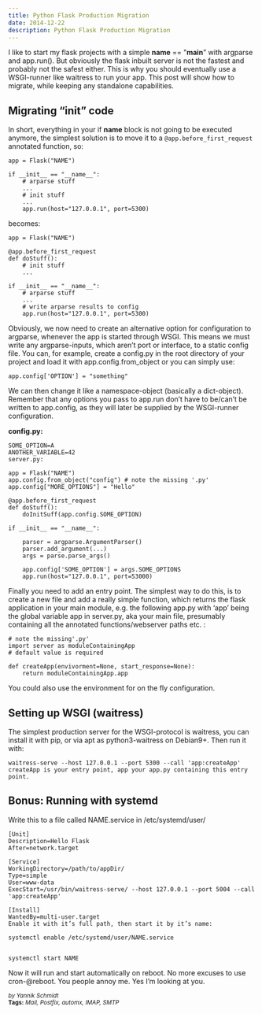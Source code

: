 ```yaml
---
title: Python Flask Production Migration
date: 2014-12-22
description: Python Flask Production Migration
---
```


I like to start my flask projects with a simple __name__ == "__main__" with argparse and app.run(). But obviously the flask inbuilt server is not the fastest and probably not the safest either. This is why you should eventually use a WSGI-runner like waitress to run your app. This post will show how to migrate, while keeping any standalone capabilities.

## Migrating “__init__” code
In short, everything in your if __name__ block is not going to be executed anymore, the simplest solution is to move it to a `@app.before_first_request` annotated function, so:

    app = Flask("NAME")
    
    if __init__ == "__name__":
        # arparse stuff
        ...
        # init stuff
        ...
        app.run(host="127.0.0.1", port=5300)

becomes:

    app = Flask("NAME")
    
    @app.before_first_request
    def doStuff():
        # init stuff
        ...

    if __init__ == "__name__":
        # arparse stuff
        ...
        # write arparse results to config
        app.run(host="127.0.0.1", port=5300)

Obviously, we now need to create an alternative option for configuration to argparse, whenever the app is started through WSGI. This means we must write any argparse-inputs, which aren’t port or interface, to a static config file. You can, for example, create a config.py in the root directory of your project and load it with app.config.from_object or you can simply use:

    app.config['OPTION'] = "something"

We can then change it like a namespace-object (basically a dict-object). Remember that any options you pass to app.run don’t have to be/can’t be written to app.config, as they will later be supplied by the WSGI-runner configuration.

**config.py:**

    SOME_OPTION=A
    ANOTHER_VARIABLE=42
    server.py:
    
    app = Flask("NAME")
    app.config.from_object("config") # note the missing '.py'
    app.config["MORE_OPTIONS"] = "Hello"
    
    @app.before_first_request
    def doStuff():
        doInitSuff(app.config.SOME_OPTION)
    
    if __init__ == "__name__":
    
        parser = argparse.ArgumentParser()
        parser.add_argument(...)
        args = parse.parse_args()
    
        app.config['SOME_OPTION'] = args.SOME_OPTIONS
        app.run(host="127.0.0.1", port=53000)

Finally you need to add an entry point. The simplest way to do this, is to create a new file and add a really simple function, which returns the flask application in your main module, e.g. the following app.py with ‘app’ being the global variable app in server.py, aka your main file, presumably containing all the annotated functions/webserver paths etc. :

    # note the missing'.py'
    import server as moduleContainingApp
    # default value is required
    
    def createApp(envivorment=None, start_response=None): 
        return moduleContainingApp.app

You could also use the environment for on the fly configuration.

## Setting up WSGI (waitress)
The simplest production server for the WSGI-protocol is waitress, you can install it with pip, or via apt as python3-waitress on Debian9+. Then run it with:

    waitress-serve --host 127.0.0.1 --port 5300 --call 'app:createApp'
    createApp is your entry point, app your app.py containing this entry point.

## Bonus: Running with systemd
Write this to a file called NAME.service in /etc/systemd/user/

    [Unit]
    Description=Hello Flask
    After=network.target
    
    [Service]
    WorkingDirectory=/path/to/appDir/
    Type=simple
    User=www-data
    ExecStart=/usr/bin/waitress-serve/ --host 127.0.0.1 --port 5004 --call 'app:createApp'
    
    [Install]
    WantedBy=multi-user.target
    Enable it with it’s full path, then start it by it’s name:
    
    systemctl enable /etc/systemd/user/NAME.service


    systemctl start NAME

Now it will run and start automatically on reboot. No more excuses to use cron-@reboot. You people annoy me. Yes I’m looking at you.

<sup style="font-style: italic;">by Yannik Schmidt</sup><br>
<sup>**Tags:** _Mail, Postfix, automx, IMAP, SMTP_</sup>
